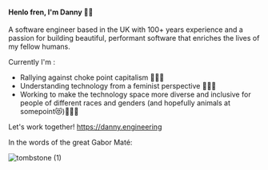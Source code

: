 #### Henlo fren, I'm Danny 👋🏿


A software engineer based in the UK with 100+ years experience and a passion for building beautiful, performant software that enriches the lives of my fellow humans.

Currently I'm :
- Rallying against choke point capitalism 🏦🔨🥰
- Understanding technology from a feminist perspective 💪🏿😘 
- Working to make the technology space more diverse and inclusive for people of different races and genders (and hopefully animals at somepoint😻)✊🏿😍

Let's work together! https://danny.engineering

In the words of the great Gabor Maté:

![tombstone (1)](https://user-images.githubusercontent.com/78376735/189915739-de0dc8ca-70ac-436f-87be-7abed9167b86.png)

